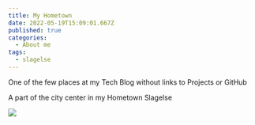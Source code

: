 ```yaml
---
title: My Hometown
date: 2022-05-19T15:09:01.667Z
published: true
categories:
  - About me
tags:
  - slagelse
---
```

One of the few places at my Tech Blog without links to Projects or GitHub

A part of the city center in my Hometown Slagelse

![](/images-posts/slagelse.jpg)
